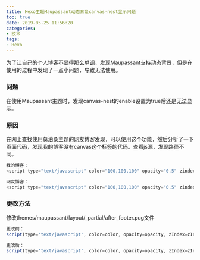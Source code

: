 ```yaml
---
title: Hexo主题Maupassant动态背景canvas-nest显示问题
toc: true
date: 2019-05-25 11:56:20
categories: 
- 技术
tags:
- Hexo
---
```


为了让自己的个人博客不显得那么单调，发现Maupassant支持动态背景，但是在使用的过程中发现了一点小问题，导致无法使用。
<!-- more -->

### 问题
在使用Maupassant主题时，发现canvas-nest的enable设置为true后还是无法显示。

### 原因
在网上查找使用莫泊桑主题的网友博客发现，可以使用这个功能，然后分析了一下页面代码，发现我的博客没有canvas这个标签的代码。查看js源，发现路径不同。

```js
我的博客：
<script type="text/javascript" color="100,100,100" opacity="0.5" zindex="-2" count="50" src="//lib.baomitu.com/canvas-nest.js/2.0.4/canvas-nest.umd.jscanvas-nest.min.js"></script>

网友博客：
<script type="text/javascript" color="100,100,100" opacity="0.5" zindex="-2" count="50" src="//cdn.bootcss.com/canvas-nest.js/1.0.1/canvas-nest.min.js"></script>
```

### 更改方法
修改themes/maupassant/layout/_partial/after_footer.pug文件

```js
更改前：
script(type='text/javascript', color=color, opacity=opacity, zIndex=zIndex, count=count,src='//lib.baomitu.com/canvas-nest.js/2.0.4/canvas-nest.umd.js')

更改后：
script(type='text/javascript', color=color, opacity=opacity, zIndex=zIndex, count=count,src='//cdn.bootcss.com/canvas-nest.js/1.0.1/canvas-nest.min.js')
```
